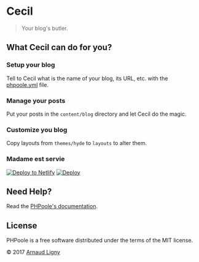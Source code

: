 # Cecil

> Your blog's butler.

## What Cecil can do for you?

### Setup your blog

Tell to Cecil what is the name of your blog, its URL, etc. with the [phpoole.yml](phpoole.yml) file.

### Manage your posts

Put your posts in the `content/blog` directory and let Cecil do the magic.

### Customize you blog

Copy layouts from `themes/hyde` to `layouts` to alter them.

### Madame est servie

[![Deploy to Netlify](https://www.netlify.com/img/deploy/button.svg)](https://app.netlify.com/start/deploy?repository=https://github.com/PHPoole/Cecil) [![Deploy](https://www.herokucdn.com/deploy/button.svg)](https://heroku.com/deploy?template=https://github.com/PHPoole/Cecil)

## Need Help?

Read the [PHPoole's documentation](http://phpoole.org/documentation/).

## License

PHPoole is a free software distributed under the terms of the MIT license.

© 2017 [Arnaud Ligny](https://arnaudligny.fr)
